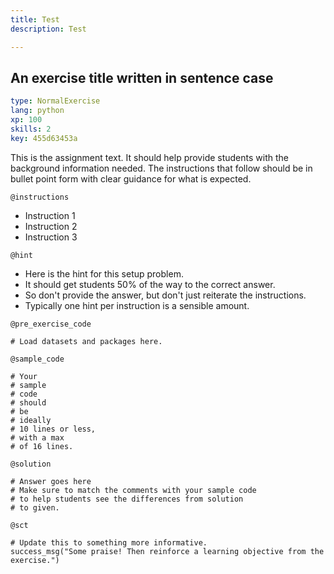 ```yaml
---
title: Test
description: Test

---
```


## An exercise title written in sentence case

```yaml
type: NormalExercise
lang: python
xp: 100
skills: 2
key: 455d63453a
```

This is the assignment text. It should help provide students with the background information needed.
The instructions that follow should be in bullet point form with clear guidance for what is expected.

`@instructions`
- Instruction 1
- Instruction 2
- Instruction 3

`@hint`
- Here is the hint for this setup problem. 
- It should get students 50% of the way to the correct answer.
- So don't provide the answer, but don't just reiterate the instructions.
- Typically one hint per instruction is a sensible amount.

`@pre_exercise_code`

```{python}
# Load datasets and packages here.
```

`@sample_code`

```{python}
# Your
# sample
# code
# should
# be
# ideally
# 10 lines or less,
# with a max
# of 16 lines.
```

`@solution`

```{python}
# Answer goes here
# Make sure to match the comments with your sample code
# to help students see the differences from solution
# to given.
```

`@sct`

```{python}
# Update this to something more informative.
success_msg("Some praise! Then reinforce a learning objective from the exercise.")
```
